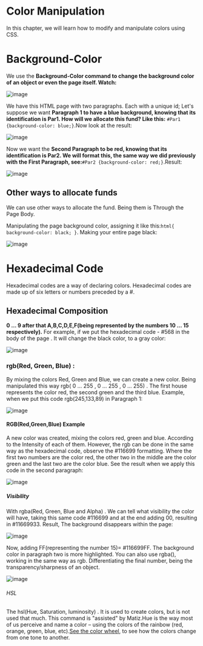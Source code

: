 # Color Manipulation
In this chapter, we will learn how to modify and manipulate colors using CSS.

# Background-Color
We use the **Background-Color command to change the background color of an object or even the page itself. Watch:**

![image](https://github.com/Karlos-Eduardo-Mrqs/Construcao-Html-Css-Javascript/assets/172524894/6cc3bdea-0d38-4d8b-8433-d171456b09cf)

We have this HTML page with two paragraphs. Each with a unique id; Let's suppose we want **Paragraph 1 to have a blue background, knowing that its identification is Par1. How will we allocate this fund? Like this:**
``#Par1 {background-color: blue;}``.Now look at the result:

![image](https://github.com/Karlos-Eduardo-Mrqs/Construcao-Html-Css-Javascript/assets/172524894/c7b84127-4b72-4a69-9e98-e76f1ac2e9bf)

Now we want the **Second Paragraph to be red, knowing that its identification is Par2. We will format this, the same way we did previously with the First Paragraph, see:**``#Par2 {background-color: red;}``.Result:

![image](https://github.com/Karlos-Eduardo-Mrqs/Construcao-Html-Css-Javascript/assets/172524894/eee43cb2-5d83-4a30-bebd-d48e012bb7e7)

## Other ways to allocate funds
We can use other ways to allocate the fund. Being them is Through the Page Body.

Manipulating the page background color, assigning it like this:`` html{ background-color: black; } ``. Making your entire page black:

![image](https://github.com/Karlos-Eduardo-Mrqs/Construcao-Html-Css-Javascript/assets/172524894/bdcf54d4-0237-4f15-9d64-8a53cab9b34e)

# Hexadecimal Code
Hexadecimal codes are a way of declaring colors. Hexadecimal codes are made up of six letters or numbers preceded by a #.

## Hexadecimal Composition 
**0 ... 9 after that A,B,C,D,E,F(being represented by the numbers 10 ... 15 respectively).** For example, if we put the hexadecimal code - #568 in the body of the page . It will change the black color, to a gray color:

![image](https://github.com/Karlos-Eduardo-Mrqs/Construcao-Html-Css-Javascript/assets/172524894/76204efe-4396-4490-85aa-4e051688abc6)

### rgb(Red, Green, Blue) :
By mixing the colors Red, Green and Blue, we can create a new color. Being manipulated this way rgb( 0 ... 255 , 0 ... 255 , 0 ... 255) . The first house represents the color red, the second green and the third blue. Example, when we put this code rgb(245,133,89) in Paragraph 1:

![image](https://github.com/Karlos-Eduardo-Mrqs/Construcao-Html-Css-Javascript/assets/172524894/1e14327d-bdad-4a21-8a4d-27e97dbeb787)

#### RGB(Red,Green,Blue) Example
A new color was created, mixing the colors red, green and blue. According to the Intensity of each of them.
However, the rgb can be done in the same way as the hexadecimal code, observe the #116699 formatting. Where the first two numbers are the color red, the other two in the middle are the color green and the last two are the color blue. See the result when we apply this code in the second paragraph:

![image](https://github.com/Karlos-Eduardo-Mrqs/Construcao-Html-Css-Javascript/assets/172524894/c8ec17b4-41f4-4c56-804e-5f2a8e16580e)

##### Visibility
With rgba(Red, Green, Blue and Alpha) . We can tell what visibility the color will have, taking this same code #116699 and at the end adding 00, resulting in #11669933. Result, The background disappears within the page:

![image](https://github.com/Karlos-Eduardo-Mrqs/Construcao-Html-Css-Javascript/assets/172524894/1f983546-f2b3-42e2-a82e-99a65a228dcb)

Now, adding FF(representing the number 15)= #116699FF. The background color in paragraph two is more highlighted. You can also use rgba(), working in the same way as rgb. Differentiating the final number, being the transparency/sharpness of an object.

![image](https://github.com/Karlos-Eduardo-Mrqs/Construcao-Html-Css-Javascript/assets/172524894/a430fd87-f1f5-4a4b-a1d4-6ae239e42ff8)

###### HSL
The hsl(Hue, Saturation, luminosity) . It is used to create colors, but is not used that much. This command is "assisted" by Matiz.Hue is the way most of us perceive and name a color – using the colors of the rainbow (red, orange, green, blue, etc).[See the color wheel](https://www.xrite.com/pt-pt/blogcolor-attributes-hue-chroma#:~:text=O%20que%20%C3%A9%20matiz%3F,de%20um%20tom%20para%20outro.), to see how the colors change from one tone to another.
